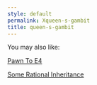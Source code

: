 ```yaml
---
style: default
permalink: Xqueen-s-gambit
title: queen-s-gambit
---
```

You may also like:

[Pawn To E4](http://scp-wiki.net/pawn-to-e4)

[Some Rational Inheritance](http://scp-wiki.net/some-rational-inheritance)
